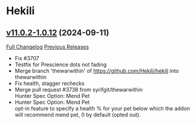 # Hekili

## [v11.0.2-1.0.12](https://github.com/Hekili/hekili/tree/v11.0.2-1.0.12) (2024-09-11)
[Full Changelog](https://github.com/Hekili/hekili/compare/v11.0.2-1.0.11c...v11.0.2-1.0.12) [Previous Releases](https://github.com/Hekili/hekili/releases)

- Fix #3707  
- Testfix for Prescience dots not fading  
- Merge branch 'thewarwithin' of https://github.com/Hekili/hekili into thewarwithin  
- Fix health, stagger rechecks  
- Merge pull request #3738 from syrifgit/thewarwithin  
    Hunter Spec Option: Mend Pet  
- Hunter Spec Option: Mend Pet  
    opt-in feature to specify a health % for your pet below which the addon will recommend mend pet, 0 by default (opted out).  
